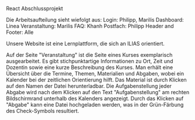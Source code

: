 React Abschlussprojekt

Die Arbeitsaufteilung sieht wiefolgt aus:
Login: Philipp, Marilis
Dashboard: Linea
Veranstaltung: Marilis
FAQ: Khanh
Postfach: Philipp
Header and Footer: Alle

Unsere Website ist eine Lernplattform, die sich an ILIAS orientiert. 

Auf der Seite "Veranstaltung" ist die Seite eines Kurses exemplarisch ausgearbeitet. Es gibt stichpunktartige Informationen zu Ort, Zeit und Dozentin sowie eine kurze Beschreibung des Kurses. Man erhält eine Übersicht über die Termine, Themen, Materialien und Abgaben, wobei ein Kalender bei der zeitlichen Orientierung hilft. Das Material ist durch Klicken auf den Namen der Datei herunterladbar. Die Aufgabenstellung jeder Abgabe wird nach dem Klicken auf den Text "Aufgabenstellung" am rechten Bildschirmrand unterhalb des Kalenders angezeigt. Durch das Klicken auf "Abgabe" kann eine Datei hochgeladen werden, was in der Grün-Färbung des Check-Symbols resultiert. 
